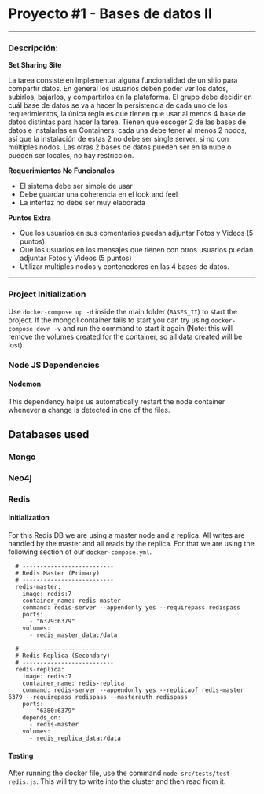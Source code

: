 # Proyecto #1 - Bases de datos II
---
### Descripción:
**Set Sharing Site**

La tarea consiste en implementar alguna funcionalidad de un sitio para compartir datos. En general los 
usuarios deben poder ver los datos, subirlos, bajarlos, y compartirlos en la plataforma.
El grupo debe decidir en cuál base de datos se va a hacer la persistencia de cada uno de los requerimientos, 
la única regla es que tienen que usar al menos 4 base de datos distintas para hacer la tarea.
Tienen que escoger 2 de las bases de datos e instalarlas en Containers, cada una debe tener al menos 2 
nodos, así que la instalación de estas 2 no debe ser single server, si no con múltiples nodos.
Las otras 2 bases de datos pueden ser en la nube o pueden ser locales, no hay restricción.

**Requerimientos No Funcionales**
- El sistema debe ser simple de usar
- Debe guardar una coherencia en el look and feel
- La interfaz no debe ser muy elaborada

**Puntos Extra**
- Que los usuarios en sus comentarios puedan adjuntar Fotos y Videos (5 puntos)
- Que los usuarios en los mensajes que tienen con otros usuarios puedan adjuntar Fotos y Videos
(5 puntos)
- Utilizar multiples nodos y contenedores en las 4 bases de datos.

---

### Project Initialization
Use `docker-compose up -d` inside the main folder (`BASES_II`) to start the project. If the mongo1 container fails to start you can try using `docker-compose down -v` and run the command to start it again (Note: this will remove the volumes created for the container, so all data created will be lost).

### Node JS Dependencies
#### Nodemon
This dependency helps us automatically restart the node container whenever a change is detected in one of the files.
## Databases used

### Mongo
### Neo4j
### Redis

#### Initialization
For this Redis DB we are using a master node and a replica. All writes are handled by the master and all reads by the replica. For that we are using the following section of our `docker-compose.yml`.
```
  # --------------------------
  # Redis Master (Primary)
  # --------------------------
  redis-master:
    image: redis:7
    container_name: redis-master
    command: redis-server --appendonly yes --requirepass redispass
    ports:
      - "6379:6379"
    volumes:
      - redis_master_data:/data

  # --------------------------
  # Redis Replica (Secondary)
  # --------------------------
  redis-replica:
    image: redis:7
    container_name: redis-replica
    command: redis-server --appendonly yes --replicaof redis-master 6379 --requirepass redispass --masterauth redispass
    ports:
      - "6380:6379"
    depends_on:
      - redis-master
    volumes:
      - redis_replica_data:/data
```
#### Testing
After running the docker file, use the command `node src/tests/test-redis.js`. This will try to write into the cluster and then read from it.
